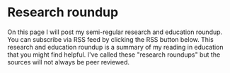# Research roundup
On this page I will post my semi-regular research and education roundup.  You can subscribe via RSS feed by clicking the RSS button below.  This research and education roundup is a summary of my reading in education that you might find helpful. I've called these "research roundups" but the sources will not always be peer reviewed.  
